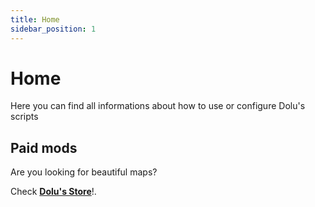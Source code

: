 ```yaml
---
title: Home
sidebar_position: 1
---
```


# Home

Here you can find all informations about how to use or configure Dolu's scripts

## Paid mods

Are you looking for beautiful maps?

Check **[Dolu's Store](https://dolu.tebex.io/category/interiors)**!.
